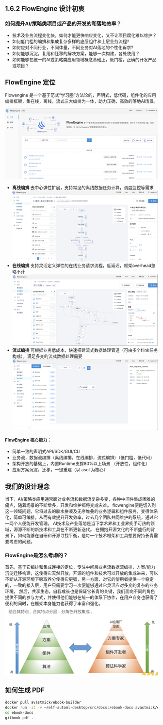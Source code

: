 ## 1.6.2 FlowEngine 设计初衷

### 如何提升AI/策略类项目或产品的开发的和落地效率？
* 技术及业务流程变化快，如何才能更快响应变化，又不让项目腐化难以维护？
* 如何低门槛的编排和集成复杂多样的底层组件和上层业务流程?
* 如何应对不同行业，不同体量，不同业务对AI落地的个性化诉求?
* 如何能够沉淀，复用和迁移的解决方案，能够一次构建，各处使用？
* 如何能够在统一的AI或策略类应用领域概念基础上，低门槛，正确的开发产品或项目？

## FlowEngine 定位

Flowengine 是一个基于范式“学习圈”方法论的，声明式，低代码，组件化的应用编排框架，集在线，离线，流式三大编排为一体，助力正确，高效的落地AI场景。

![platform_show](./assets/fl_intro.png)

* **离线编排**
  去中心弹性扩展，支持常见的离线数据任务计算，调度监控等需求
![platform_show](./assets/fl_offline_pipeline.png)
* **在线编排**
  支持灵活定义弹性的在线业务请求流程，低延迟，框架overhead忽略不计
![platform_show](./assets/fl_online_pipeline.png)
* **流式编排**
  可根据业务低成本，快速搭建流式数据处理管道（可由多个flink任务构成），满足多变的流式数据处理需要
![platform_show](./assets/fl_stream_pipeline.png)

#### FlowEngine 核心能力：

* 简单一致的声明式API/SDK/GUI/CLI
* 业务流，数据流编排（离线编排，在线编排，流式编排）（低门槛，低代码）
* 架构开放的基础上，内置Runtime支撑80%以上场景 （开放性，组件化）
* 应用方案沉淀，迁移，一键重建（以 asol 为核心）

## 我们的设计理念

当下，AI/策略类应用通常面对业务流和数据流复杂多变，各种中间件集成困难的痛点，随着场景的不断增多，开发和维护都将变成灾难。 flowengine便是切入到这一领域问题，它将过去的胶水拼凑及无序堆叠的业务逻辑和组件服务，变得体系化，简单可编排，从而有效提升开发效率，过去几个团队共同维护的系统，通过它一两个人便能开发管理。
AI技术及产业落地是当下学术界和工业界炙手可热的领域，源源不断的新技术和工具在不断更新迭代。 在拥抱开源文化的不断盛行的背景下，如何能够在自研和开源寻找平衡，是每一个技术框架和工具想要保持长青需要考虑的问题。
 ### <b>FlowEngine是怎么考虑的？</b>
首先，基于它编排和集成连接的定位，专注中间层业务流数据流编排，方案/能力沉淀迁移构建，这使得它天然开放，开源的组件和技术可以开放的集成进来，可以不断从开源环境下吸取养分使得它更强，另一方面，对它的使用者提供一个稳定的，一致的接入层，用户只需要学习一次便能够通过它灵活应对多变的复杂的业务环境，
然后，共享生态，自我成长也是保证它长青的关键，我们面向不同的角色提供不同的参与方式，并使得他们能够在统一的体系下协作，在用户自身也获得了便利的同时，在框架本身能力也获得了丰富和强化。
![FlowEngine_struct](./assets/flowengine_struct.png)

## 如何生成 PDF

``` bash
docker pull avastmick/ebook-builder
docker run -it -v ~/elf-automl-desktop/src/docs:/ebook-docs avastmick/ebook-builder bash
cd ebook-docs
gitbook pdf .
```
